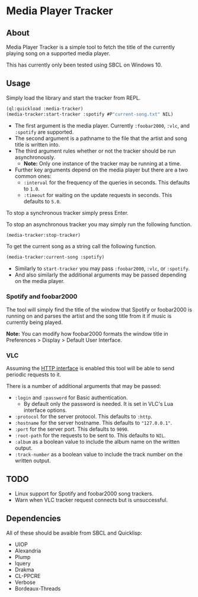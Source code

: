 # Media Player Tracker

## About

Media Player Tracker is a simple tool to fetch the title of the currently playing song on a
supported media player.

This has currently only been tested using SBCL on Windows 10.

## Usage

Simply load the library and start the tracker from REPL.

``` lisp
(ql:quickload :media-tracker)
(media-tracker:start-tracker :spotify #P"current-song.txt" NIL)
```

* The first argument is the media player. Currently `:foobar2000`, `:vlc`, and `:spotify` are
  supported.
* The second argument is a pathname to the file that the artist and song title is written into.
* The third argument rules whether or not the tracker should be run asynchronously.
  * **Note:** Only one instance of the tracker may be running at a time.
* Further key arguments depend on the media player but there are a two common ones:
  * `:interval` for the frequency of the queries in seconds. This defaults to `1.0`.
  * `:timeout` for waiting on the update requests in seconds. This defaults to `5.0`.

To stop a synchronous tracker simply press Enter.

To stop an asynchronous tracker you may simply run the following function.
``` lisp
(media-tracker:stop-tracker)
```

To get the current song as a string call the following function.
``` lisp
(media-tracker:current-song :spotify)
```

* Similarly to `start-tracker` you may pass `:foobar2000`, `:vlc`, or `:spotify`.
* And also similarly the additional arguments may be passed depending on the media player.

### Spotify and foobar2000

The tool will simply find the title of the window that Spotify or foobar2000 is running on and
parses the artist and the song title from it if music is currently being played.

**Note:** You can modify how foobar2000 formats the window title in Preferences > Display >
Default User Interface.

### VLC

Assuming the [HTTP interface](https://wiki.videolan.org/Documentation:Modules/http_intf/)
is enabled this tool will be able to send periodic requests to it.

There is a number of additional arguments that may be passed:
* `:login` and `:password` for Basic authentication.
  * By default only the password is needed. It is set in VLC's Lua interface options.
* `:protocol` for the server protocol. This defaults to `:http`.
* `:hostname` for the server hostname. This defaults to `"127.0.0.1"`.
* `:port` for the server port. This defaults to `9090`.
* `:root-path` for the requests to be sent to. This defaults to `NIL`.
* `:album` as a boolean value to include the album name on the written output.
* `:track-number` as a boolean value to include the track number on the written output.

## TODO

* Linux support for Spotify and foobar2000 song trackers.
* Warn when VLC tracker request connects but is unsuccessful.

## Dependencies

All of these should be avaible from SBCL and Quicklisp:
* UIOP
* Alexandria
* Plump
* lquery
* Drakma
* CL-PPCRE
* Verbose
* Bordeaux-Threads
